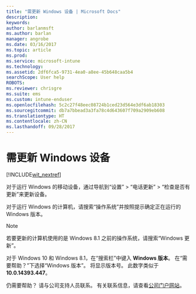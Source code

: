 ```yaml
---
title: "需更新 Windows 设备 | Microsoft Docs"
description: 
keywords: 
author: barlanmsft
ms.author: barlan
manager: angrobe
ms.date: 03/16/2017
ms.topic: article
ms.prod: 
ms.service: microsoft-intune
ms.technology: 
ms.assetid: 2df6fca5-9731-4ea0-a8ee-45b648caa5b4
searchScope: User help
ROBOTS: 
ms.reviewer: chrisgre
ms.suite: ems
ms.custom: intune-enduser
ms.openlocfilehash: 5c2c27f48eec08724b1ced23d564e3df6ab18303
ms.sourcegitcommit: db7a7bbead3a3fa78c4d643607f709a2909eb608
ms.translationtype: HT
ms.contentlocale: zh-CN
ms.lasthandoff: 09/28/2017
---
```

# <a name="you-need-to-update-your-windows-device"></a>需更新 Windows 设备

[!INCLUDE[wit_nextref](includes/end-user-os-update-guidance.md)]

对于运行 Windows 的移动设备，通过导航到“设置” > “电话更新” > “检查是否有更新”来更新设备。

对于运行 Windows 的计算机，请搜索“操作系统”并按照提示确定正在运行的 Windows 版本。

> [!Note]
> 若要更新的计算机使用的是 Windows 8.1 之前的操作系统，请搜索“Windows 更新”。

对于 Windows 10 和 Windows 8.1，在“搜索栏”中键入 __Windows 版本__。 在“需要帮助？”下选择“Windows 版本”。 将显示版本号。 此数字类似于 __10.0.14393.447__。

仍需要帮助？ 请与公司支持人员联系。 有关联系信息，请查看[公司门户网站](https://portal.manage.microsoft.com)。
